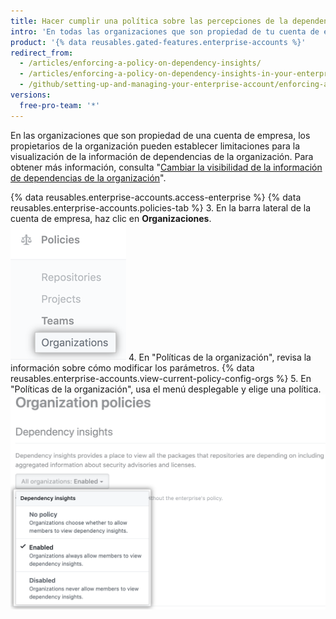 ```yaml
---
title: Hacer cumplir una política sobre las percepciones de la dependencia en tu cuenta de empresa
intro: 'En todas las organizaciones que son propiedad de tu cuenta de empresa, puedes permitir o no permitir que los miembros vean la información de dependencias o puedes permitir que los propietarios administren este parámetro a nivel de la organización.'
product: '{% data reusables.gated-features.enterprise-accounts %}'
redirect_from:
  - /articles/enforcing-a-policy-on-dependency-insights/
  - /articles/enforcing-a-policy-on-dependency-insights-in-your-enterprise-account
  - /github/setting-up-and-managing-your-enterprise-account/enforcing-a-policy-on-dependency-insights-in-your-enterprise-account
versions:
  free-pro-team: '*'
---
```

En las organizaciones que son propiedad de una cuenta de empresa, los propietarios de la organización pueden establecer limitaciones para la visualización de la información de dependencias de la organización. Para obtener más información, consulta "[Cambiar la visibilidad de la información de dependencias de la organización](/articles/changing-the-visibility-of-your-organizations-dependency-insights)".

{% data reusables.enterprise-accounts.access-enterprise %}
{% data reusables.enterprise-accounts.policies-tab %}
3. En la barra lateral de la cuenta de empresa, haz clic en **Organizaciones**. ![Pestaña Organizaciones en la barra lateral de la cuenta de empresa](/assets/images/help/business-accounts/settings-policies-org-tab.png)
4. En "Políticas de la organización", revisa la información sobre cómo modificar los parámetros. {% data reusables.enterprise-accounts.view-current-policy-config-orgs %}
5. En "Políticas de la organización", usa el menú desplegable y elige una política. ![Menú desplegable con opciones de políticas de la organización](/assets/images/help/business-accounts/organization-policy-drop-down.png)
